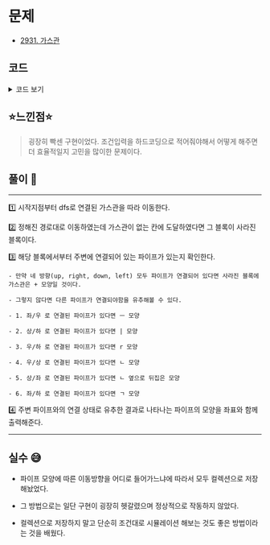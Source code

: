 # 문제

- [2931. 가스관](https://www.acmicpc.net/problem/2931)

## 코드

<details><summary> 코드 보기 </summary>

```java
import java.io.BufferedReader;
import java.io.IOException;
import java.io.InputStreamReader;
import java.util.ArrayList;
import java.util.Arrays;
import java.util.List;
import java.util.StringTokenizer;


public class Q2931 {
    static int sx, sy, ansR, ansC, r, c, dx[] = {-1, 0, 1, 0}, dy[] = {0, 1, 0, -1};
    static char board[][], pipe[] = {'|', '-', '+', '1', '2', '3', '4'}, ans = ' ';
    static boolean visited[][];

    public static void main(String[] args) throws IOException {
        init();
        solution(sx, sy);
    }

    private static void solution(int x, int y) {
        for (int d = 0; d < 4; d++) {
            int nx = x + dx[d], ny = y + dy[d];
            if(!isBorder(nx, ny) || board[nx][ny] == '.') continue;
            if(dfs(nx, ny)) break;
        }
    }

    private static boolean dfs(int x, int y) {
        char deli = board[x][y];
        if(!isBorder(x, y) || visited[x][y]) return false;
        if(deli == '.'){
            ansR = x;
            ansC = y;
            ans = findPipe(x, y);
            System.out.println(ansR + " " + ansC + " " + ans);
            return true;
        }
        visited[x][y] = true;
        if(deli == '|'){
            if(dfs( x - 1, y)) return true;
            if(dfs( x + 1, y)) return true;
        }
        else if(deli == '-'){
            if(dfs( x, y - 1)) return true;
            if(dfs( x, y + 1)) return true;
        }
        else if(deli == '+'){
            for (int d = 0; d < 4; d++)
                if(dfs(x + dx[d], y + dy[d]))
                    return true;
        }
        else if(deli == '1'){
            if(dfs( x, y + 1)) return true;
            if(dfs( x + 1, y)) return true;
        }
        else if(deli == '2'){
            if(dfs( x - 1, y)) return true;
            if(dfs( x, y + 1)) return true;
        }
        else if(deli == '3'){
            if(dfs( x, y - 1)) return true;
            if(dfs( x - 1, y)) return true;
        }
        else if(deli == '4'){
            if(dfs(x + 1, y)) return true;
            if(dfs(x, y - 1)) return true;
        }
        return false;
    }

    private static char findPipe(int x, int y) {
        boolean up, right, down, left, flag = true;
        up = right = down = left = false;

        for (int d = 0; d < 4; d++) {
            int nx = x + dx[d], ny = y + dy[d];
            if(!isBorder(nx, ny)) continue;
            char deli = board[nx][ny];
            if(d == 0){
                if(deli == '|' || deli == '+' || deli == '1' || deli == '4')
                    up = true;
            }
            else if(d == 1){
                if(deli == '-' || deli == '+' || deli == '3' || deli == '4')
                    right = true;
            }
            else if(d == 2){
                if(deli == '|' || deli == '+' || deli == '2' || deli == '3')
                    down = true;
            }
            else if(d == 3){
                if(deli == '-' || deli == '+' || deli == '1' || deli == '2')
                    left = true;
            }
        }

        if(up && left && down && right) return '+';
        if(up && down) return '|';
        if(left && right) return '-';
        if(down && right) return '1';
        if(up && right) return '2';
        if(up && left) return '3';
        if(down && left) return '4';
        return 'X';
    }

    private static boolean isBorder(int x, int y) {
        return (x >= 1 && x <= r && y >= 1 && y <= c);
    }

    private static void init() throws IOException {
        BufferedReader br = new BufferedReader(new InputStreamReader(System.in));
        StringTokenizer st = new StringTokenizer(br.readLine());
        r = Integer.parseInt(st.nextToken());
        c = Integer.parseInt(st.nextToken());
        board = new char[r + 1][c + 1];
        visited = new boolean[r + 1][c + 1];
        for (int i = 0; i <= r; i++)
            Arrays.fill(board[i], '.');
        for (int i = 1; i <= r; i++) {
            String line = br.readLine();
            for (int j = 1; j <= c; j++) {
                board[i][j] = line.charAt(j-1);
                if(board[i][j] == 'M'){
                    sx = i;
                    sy = j;
                }
            }
        }
    }
}
```

</details>

## ⭐️느낀점⭐️

> 굉장히 빡센 구현이었다. 조건입력을 하드코딩으로 적어줘야해서 어떻게 해주면 더 효율적일지 고민을 많이한 문제이다.

## 풀이 📣

<hr/>

1️⃣ 시작지점부터 dfs로 연결된 가스관을 따라 이동한다.

2️⃣ 정해진 경로대로 이동하였는데 가스관이 없는 칸에 도달하였다면 그 블록이 사라진 블록이다.

3️⃣ 해당 블록에서부터 주변에 연결되어 있는 파이프가 있는지 확인한다.

    - 만약 네 방향(up, right, down, left) 모두 파이프가 연결되어 있다면 사라진 블록에 가스관은 + 모양일 것이다.

    - 그렇지 않다면 다른 파이프가 연결되야함을 유추해볼 수 있다.

    - 1. 좌/우 로 연결된 파이프가 있다면 ㅡ 모양

    - 2. 상/하 로 연결된 파이프가 있다면 | 모양

    - 3. 우/하 로 연결된 파이프가 있다면 r 모양

    - 4. 우/상 로 연결된 파이프가 있다면 ㄴ 모양

    - 5. 상/좌 로 연결된 파이프가 있다면 ㄴ 옆으로 뒤집은 모양

    - 6. 좌/하 로 연결된 파이프가 있다면 ㄱ 모양

4️⃣ 주변 파이프와의 연결 상태로 유추한 결과로 나타나는 파이프의 모양을 좌표와 함께 출력해준다.

<hr/>

## 실수 😅

- 파이프 모양에 따른 이동방향을 어디로 들어가느냐에 따라서 모두 컬렉션으로 저장해놨었다.

- 그 방법으로는 일단 구현이 굉장히 헷갈렸으며 정상적으로 작동하지 않았다.

- 컬렉션으로 저장하지 말고 단순히 조건대로 시뮬레이션 해보는 것도 좋은 방법이라는 것을 배웠다.
